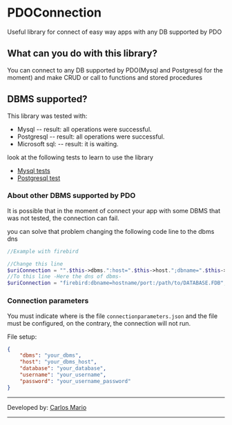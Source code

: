 # PDOConnection

Useful library for connect of easy way apps
with any DB supported by PDO 

## What can you do with this library?

You can connect to any DB supported by PDO(Mysql and Postgresql for the moment)
and make CRUD or call to functions and stored procedures

## DBMS supported?

This library was tested with:

-   Mysql
--   result: all operations were successful.
-   Postgresql
--   result: all operations were successful.
-   Microsoft sql:
--   result: it is waiting.

look at the following tests to learn to use the library 

-   [Mysql tests](https://github.com/carlosprogrammer/PDOConnection/tree/master/test/MySqlTest)
-   [Postgresql test](https://github.com/carlosprogrammer/PDOConnection/tree/master/test/PgSqlTest)

### About other DBMS supported by PDO

It is possible that in the moment of connect your app
with some DBMS that was not tested, the connection can
fail.

you can solve that problem changing the following code line to
the dbms dns

```PHP
//Example with firebird

//Change this line
$uriConnection = "".$this->dbms.":host=".$this->host.";dbname=".$this->database."";//Old line
//To this line -Here the dns of dbms-
$uriConnection = "firebird:dbname=hostname/port:/path/to/DATABASE.FDB";//New line
```

### Connection parameters

You must indicate where is the file `connectionparameters.json`
and the file must be configured, on the contrary, the connection will not run.

File setup:
```json
{
    "dbms": "your_dbms",
    "host": "your_dbms_host",
    "database": "your_database",
    "username": "your_username",
    "password": "your_username_password"
}
```

--------------

Developed by: [Carlos Mario](https://twitter.com/carlos_mario__)

--------------
